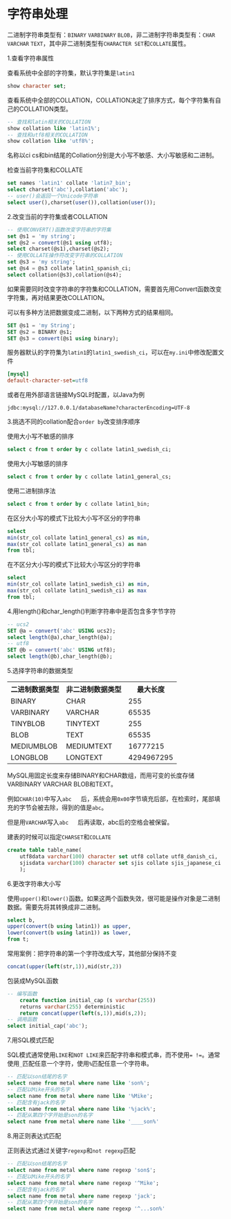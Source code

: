 # 字符串处理

二进制字符串类型有：`BINARY` `VARBINARY` `BLOB`，非二进制字符串类型有：`CHAR` `VARCHAR` `TEXT`，其中非二进制类型有`CHARACTER SET`和`COLLATE`属性。

1.查看字符串属性

查看系统中全部的字符集，默认字符集是`latin1`

```sql
show character set;
```

查看系统中全部的COLLATION，COLLATION决定了排序方式，每个字符集有自己的COLLATION类型。

```sql
-- 查找和latin相关的COLLATION
show collation like 'latin1%';
-- 查找和utf8相关的COLLATION
show collation like 'utf8%';
```

名称以ci cs和bin结尾的Collation分别是大小写不敏感、大小写敏感和二进制。

检查当前字符集和COLLATE

```sql
set names 'latin1' collate 'latin7_bin';
select charset('abc'),collation('abc');
-- user()会返回一个Unicode字符串
select user(),charset(user()),collation(user());
```

2.改变当前的字符集或者COLLATION

```sql
-- 使用CONVERT()函数改变字符串的字符集
set @s1 = 'my string';
set @s2 = convert(@s1 using utf8);
select charset(@s1),charset(@s2);
-- 使用COLLATE操作符改变字符串的COLLATION
set @s3 = 'my string';
set @s4 = @s3 collate latin1_spanish_ci;
select collation(@s3),collation(@s4);
```

如果需要同时改变字符串的字符集和COLLATION，需要首先用Convert函数改变字符集，再对结果更改COLLATION。

可以有多种方法把数据变成二进制，以下两种方式的结果相同。

```sql
SET @s1 = 'my String';
SET @s2 = BINARY @s1;
SET @s3 = convert(@s1 using binary);
```

服务器默认的字符集为`latin1`的`latin1_swedish_ci`，可以在`my.ini`中修改配置文件

```ini
[mysql]
default-character-set=utf8
```

或者在用外部语言链接MySQL时配置，以Java为例

```
jdbc:mysql://127.0.0.1/databaseName?characterEncoding=UTF-8
```

3.挑选不同的collation配合`order by`改变排序顺序

使用大小写不敏感的排序
```sql
select c from t order by c collate latin1_swedish_ci;
```
使用大小写敏感的排序
```sql
select c from t order by c collate latin1_general_cs;
```
使用二进制排序法
```sql
select c from t order by c collate latin1_bin;
```
在区分大小写的模式下比较大小写不区分的字符串
```sql
select
min(str_col collate latin1_general_cs) as min,
max(str_col collate latin1_general_cs) as man
from tbl;
```
在不区分大小写的模式下比较大小写区分的字符串
```sql
select
min(str_col collate latin1_swedish_ci) as min,
max(str_col collate latin1_swedish_ci) as max
from tbl;
```

4.用length()和char_length()判断字符串中是否包含多字节字符

```sql
-- ucs2
SET @a = convert('abc' USING ucs2);
select length(@a),char_length(@a);
-- utf8
SET @b = convert('abc' USING utf8);
select length(@b),char_length(@b);
```

5.选择字符串的数据类型

<table>
    <th>二进制数据类型</th><th>非二进制数据类型</th><th>最大长度</th>
    <tr><td>BINARY</td><td>CHAR</td><td>255</td></tr>
    <tr><td>VARBINARY</td><td>VARCHAR</td><td>65535</td></tr>
    <tr><td>TINYBLOB</td><td>TINYTEXT</td><td>255</td></tr>
    <tr><td>BLOB</td><td>TEXT</td><td>65535</td></tr>
    <tr><td>MEDIUMBLOB</td><td>MEDIUMTEXT</td><td>16777215</td></tr>
    <tr><td>LONGBLOB</td><td>LONGTEXT</td><td>4294967295</td></tr>
</table>

MySQL用固定长度来存储BINARY和CHAR数组，而用可变的长度存储VARBINARY VARCHAR BLOB和TEXT。

例如`CHAR(10)`中写入`abc   `后，系统会用`0x00`字节填充后部，在检索时，尾部填充的字节会被去除，得到的值是`abc`。

但是用`VARCHAR`写入`abc   `后再读取，abc后的空格会被保留。

建表的时候可以指定`CHARSET`和`COLLATE`

```sql
create table table_name(
    utf8data varchar(100) character set utf8 collate utf8_danish_ci,
    sjisdata varchar(100) character set sjis collate sjis_japanese_ci
    );
```

6.更改字符串大小写

使用`upper()`和`lower()`函数。如果这两个函数失效，很可能是操作对象是二进制数据。需要先将其转换成非二进制。

```sql
select b,
upper(convert(b using latin1)) as upper,
lower(convert(b using latin1)) as lower,
from t;
```

常用案例：把字符串的第一个字符改成大写，其他部分保持不变

```sql
concat(upper(left(str,1)),mid(str,2))
```

包装成MySQL函数

```sql
-- 编写函数
    create function initial_cap (s varchar(255))
    returns varchar(255) deterministic
    return concat(upper(left(s,1)),mid(s,2));
-- 调用函数
select initial_cap('abc');
```

7.用SQL模式匹配

SQL模式通常使用`LIKE`和`NOT LIKE`来匹配字符串和模式串，而不使用`= !=`。通常使用`_`匹配任意一个字符，使用`%`匹配任意一个字符串。

```sql
-- 匹配以son结尾的名字
select name from metal where name like 'son%';
-- 匹配以Mike开头的名字
select name from metal where name like '%Mike';
-- 匹配含有jack的名字
select name from metal where name like '%jack%';
-- 匹配从第四个字开始是son的名字
select name from metal where name like '____son%'
```

8.用正则表达式匹配

正则表达式通过关键字`regexp`和`not regexp`匹配

```sql
-- 匹配以son结尾的名字
select name from metal where name regexp 'son$';
-- 匹配以Mike开头的名字
select name from metal where name regexp '^Mike';
-- 匹配含有jack的名字
select name from metal where name regexp 'jack';
-- 匹配从第四个字开始是son的名字
select name from metal where name regexp '^...son%'
```
